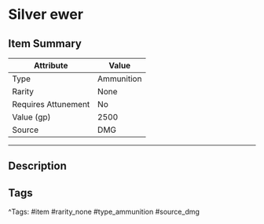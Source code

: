 # Silver ewer

## Item Summary

| Attribute            | Value                        |
|----------------------|------------------------------|
| Type                 | Ammunition |
| Rarity               | None             |
| Requires Attunement  | No                |
| Value (gp)           | 2500    |
| Source               | DMG |

---

## Description



## Tags

^Tags: #item #rarity_none #type_ammunition #source_dmg
